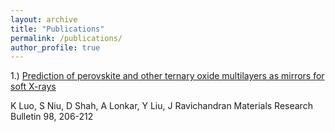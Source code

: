 ```yaml
---
layout: archive
title: "Publications"
permalink: /publications/
author_profile: true
---
```


1.) [Prediction of perovskite and other ternary oxide multilayers as mirrors for soft X-rays](https://drive.google.com/file/d/19j6Jus_OAjkCHWNxTOrDyefUPMHigrbJ/view?usp=sharing)

K Luo, S Niu, D Shah, A Lonkar, Y Liu, J Ravichandran
Materials Research Bulletin 98, 206-212
